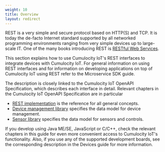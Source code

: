 ```yaml
---
weight: 10
title: Overview
layout: redirect
---
```


REST is a very simple and secure protocol based on HTTP(S) and TCP. It is today the de-facto Internet standard supported by all networked programming environments ranging from very simple devices up to large-scale IT. One of the many books introducing REST is [RESTful Web Services](http://oreilly.com/catalog/9780596529260).

This section explains how to use Cumulocity IoT's REST interfaces to integrate devices with Cumulocity IoT. For general information on using REST interfaces and for information on developing applications on top of Cumulocity IoT using REST refer to the Microservice SDK guide.

The description is closely linked to the Cumulocity IoT OpenAPI Specification, which describes each interface in detail. Relevant chapters in the Cumulocity IoT OpenAPI Specification are in particular

-   [REST implementation](https://cumulocity.com/api/#section/REST-implementation) is the reference for all general concepts.
-   [Device management library](https://cumulocity.com/api/#section/Device-management-library) specifies the data model for device management.
-   [Sensor library](https://cumulocity.com/api/#section/Sensor-library) specifies the data model for sensors and controls.

If you develop using Java ME/SE, JavaScript or C/C++, check the relevant chapters in this guide for even more convenient access to Cumulocity IoT's functionality. Also, if you use any of the supported development boards, see the corresponding description in the Devices guide for more information.
